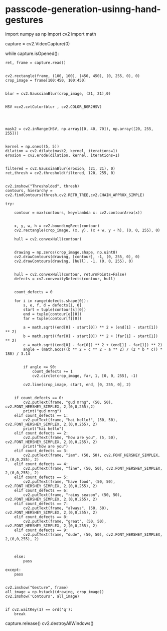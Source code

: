 # passcode-generation-usinng-hand-gestures


import numpy as np
import cv2
import math

capture = cv2.VideoCapture(0)

while capture.isOpened():

    
    ret, frame = capture.read()
    

    cv2.rectangle(frame, (100, 100), (450, 450), (0, 255, 0), 0)
    crop_image = frame[100:450, 100:450]


    blur = cv2.GaussianBlur(crop_image, (21, 21),0)

    
    HSV =cv2.cvtColor(blur , cv2.COLOR_BGR2HSV)
    
    

    
    mask2 = cv2.inRange(HSV, np.array([0, 40, 70]), np.array([20, 255, 255]))

    
    kernel = np.ones((5, 5))
    dilation = cv2.dilate(mask2, kernel, iterations=1)
    erosion = cv2.erode(dilation, kernel, iterations=1)

    
    filtered = cv2.GaussianBlur(erosion, (21, 21), 0)
    ret,thresh = cv2.threshold(filtered, 120, 255, 0)

    
    cv2.imshow("Thresholded", thresh)
    contours, hierarchy = cv2.findContours(thresh,cv2.RETR_TREE,cv2.CHAIN_APPROX_SIMPLE)

    try:
        
        contour = max(contours, key=lambda x: cv2.contourArea(x))

        
        x, y, w, h = cv2.boundingRect(contour)
        cv2.rectangle(crop_image, (x, y), (x + w, y + h), (0, 0, 255), 0)

        hull = cv2.convexHull(contour)

    
        drawing = np.zeros(crop_image.shape, np.uint8)
        cv2.drawContours(drawing, [contour], -1, (0, 255, 0), 0)
        cv2.drawContours(drawing, [hull], -1, (0, 0, 255), 0)


        hull = cv2.convexHull(contour, returnPoints=False)
        defects = cv2.convexityDefects(contour, hull)

    
        count_defects = 0

        for i in range(defects.shape[0]):
            s, e, f, d = defects[i, 0]
            start = tuple(contour[s][0])
            end = tuple(contour[e][0])
            far = tuple(contour[f][0])

            a = math.sqrt((end[0] - start[0]) ** 2 + (end[1] - start[1]) ** 2)
            b = math.sqrt((far[0] - start[0]) ** 2 + (far[1] - start[1]) ** 2)
            c = math.sqrt((end[0] - far[0]) ** 2 + (end[1] - far[1]) ** 2)
            angle = (math.acos((b ** 2 + c ** 2 - a ** 2) / (2 * b * c)) * 180) / 3.14

        
            if angle <= 90:
                count_defects += 1
                cv2.circle(crop_image, far, 1, [0, 0, 255], -1)

            cv2.line(crop_image, start, end, [0, 255, 0], 2)

        
        if count_defects == 0:
            cv2.putText(frame, "gud mrng", (50, 50), cv2.FONT_HERSHEY_SIMPLEX, 2,(0,0,255),2)
            print("gud mrng")
        elif count_defects == 1:
            cv2.putText(frame, "hai hello!", (50, 50), cv2.FONT_HERSHEY_SIMPLEX, 2,(0,0,255), 2)
            print("hai hello")
        elif count_defects == 2:
            cv2.putText(frame, "how are you", (5, 50), cv2.FONT_HERSHEY_SIMPLEX, 2,(0,0,255), 2)
            print("how are you")
        elif count_defects == 3:
            cv2.putText(frame, "iam", (50, 50), cv2.FONT_HERSHEY_SIMPLEX, 2,(0,0,255), 2)
        elif count_defects == 4:
            cv2.putText(frame, "fine", (50, 50), cv2.FONT_HERSHEY_SIMPLEX, 2,(0,0,255), 2)
        elif count_defects == 5:
            cv2.putText(frame, "have food", (50, 50), cv2.FONT_HERSHEY_SIMPLEX, 2,(0,0,255), 2)
        elif count_defects == 6:
            cv2.putText(frame, "rainy season", (50, 50), cv2.FONT_HERSHEY_SIMPLEX, 2,(0,0,255), 2)
        elif count_defects == 7:
            cv2.putText(frame, "always", (50, 50), cv2.FONT_HERSHEY_SIMPLEX, 2,(0,0,255), 2)
        elif count_defects == 8:
            cv2.putText(frame, "great", (50, 50), cv2.FONT_HERSHEY_SIMPLEX, 2,(0,0,255), 2)
        elif count_defects == 9:
            cv2.putText(frame, "dude", (50, 50), cv2.FONT_HERSHEY_SIMPLEX, 2,(0,0,255), 2)
        
        
            
        else:
            pass

    except:
        pass

    
    cv2.imshow("Gesture", frame)
    all_image = np.hstack((drawing, crop_image))
    cv2.imshow('Contours', all_image)

    
    if cv2.waitKey(1) == ord('q'):
        break

capture.release()
cv2.destroyAllWindows()
